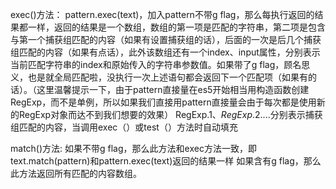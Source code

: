 exec()方法：
    pattern.exec(text)，加入pattern不带g flag，那么每执行返回的结果都一样，返回的结果是一个数组，数组的第一项是匹配的字符串，第二项是包含与第一个捕获组匹配的内容（如果有设置捕获组的话），后面的一次是后几个捕获组匹配的内容（如果有点话），此外该数组还有一个index、input属性，分别表示当前匹配字符串的index和原始传入的字符串参数值。如果带了g flag，顾名思义，也是就全局匹配啦，没执行一次上述语句都会返回下一个匹配项（如果有的话）。（这里温馨提示一下，由于pattern直接量在es5开始相当用构造函数创建RegExp，而不是单例，所以如果我们直接用pattern直接量会由于每次都是使用新的RegExp对象而达不到我们想要的效果）
RegExp.$1、RegExp.$2....分别表示捕获组匹配的内容，当调用exec（）或test（）方法时自动填充

match()方法:
    如果不带g flag，那么此方法和exec方法一致，即text.match(pattern)和pattern.exec(text)返回的结果一样
    如果含有g flag，那么此方法返回所有匹配的内容数组。